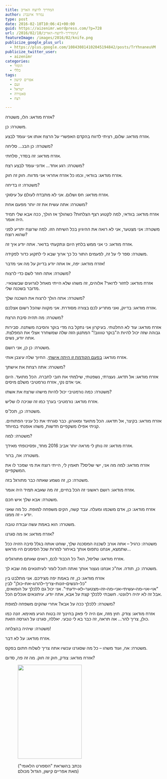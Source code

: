 ```yaml
---
title: המדריך לרוצח האדיב
author: נמרוד איזנברג
type: post
date: 2016-02-10T10:06:41+00:00
guid: https://aizenimr.wordpress.com/?p=728
url: /2016/02/10/המדריך-לרוצח-האדיב/
featureImage: /images/2016/02/knife.png
publicize_google_plus_url:
  - https://plus.google.com/108430814102045194842/posts/TrYhnaneuVM
publicize_twitter_user:
  - aizenimr
categories:
  - הומור
  - כללי
tags:
  - אפרים קישון
  - זעם
  - ישראל
  - סאטירה
  - רצח

---
```

<span lang="he-IL">אזרח מודאג</span><span lang="en-US">: </span><span lang="he-IL">הלו</span><span lang="en-US">, </span><span lang="he-IL">משטרה</span><span lang="en-US">?</span>

<span lang="he-IL">משטרה</span><span lang="en-US">: </span><span lang="he-IL">כן</span><span lang="en-US">.</span>

<span lang="he-IL">אזרח מודאג</span><span lang="en-US">: </span><span lang="he-IL">שלום</span><span lang="en-US">, </span><span lang="he-IL">רציתי לדווח בהקדם האפשרי על הרצח אותו אני עומד לבצע</span><span lang="en-US">.</span>

<span lang="he-IL">משטרה</span><span lang="en-US">: </span><span lang="he-IL">כן הבנ</span><span lang="en-US">&#8230; </span><span lang="he-IL">סליחה</span><span lang="en-US">?</span>

<span lang="he-IL">אזרח מודאג</span><span lang="en-US">: </span><span lang="he-IL">זה בסדר</span><span lang="en-US">, </span><span lang="he-IL">סלחתי</span><span lang="en-US">.</span>

<span lang="he-IL">משטרה</span><span lang="en-US">: </span><span lang="he-IL">רגע אחד… אדוני עומד לבצע רצח</span><span lang="en-US">?</span>

<span lang="he-IL">אזרח מודאג</span><span lang="en-US">: </span><span lang="he-IL">בוודאי</span><span lang="en-US">, </span><span lang="he-IL">וכמו כל אזרח אחראי אני מדווח</span><span lang="en-US">. </span><span lang="he-IL">חוק זה חוק</span><span lang="en-US">.</span>

<span lang="he-IL">משטרה</span><span lang="en-US">: </span><span lang="he-IL">זו בדיחה</span><span lang="en-US">?</span>

<span lang="he-IL">אזרח מודאג</span><span lang="en-US">: </span><span lang="he-IL">חס ושלום</span><span lang="en-US">. </span><span lang="he-IL">אני לא מתבדח לעולם על עיסוקי</span><span lang="en-US">.</span>

<span lang="he-IL">משטרה</span><span lang="en-US">: </span><span lang="he-IL">אתה עשית את זה יותר מפעם אחת</span><span lang="en-US">?</span>

<span lang="he-IL">אזרח מודאג</span><span lang="en-US">: </span><span lang="he-IL">בוודאי</span><span lang="en-US">, </span><span lang="he-IL">למה לקטוע רצף הצלחות</span><span lang="en-US">? </span><span lang="he-IL">כשהולך אז הולך</span><span lang="en-US">, </span><span lang="he-IL">ככה אבא שלי תמיד היה אומר</span><span lang="en-US">.</span>

<span lang="he-IL">משטרה</span><span lang="en-US">: </span><span lang="he-IL">אני מצטער</span><span lang="en-US">, </span><span lang="he-IL">אני לא רואה את ההיגיון בכל השיחה הזו</span><span lang="en-US">. </span><span lang="he-IL">למה שרוצח יתריע לפני שהוא רוצח</span><span lang="en-US">?</span>

<span lang="he-IL">אזרח מודאג</span><span lang="en-US">: </span><span lang="he-IL">כי אני ממש בלחץ היום ונתקעתי בדואר</span><span lang="en-US">. </span><span lang="he-IL">אתה יודע איך זה</span><span lang="en-US">.</span>

<span lang="he-IL">משטרה</span><span lang="en-US">: </span><span lang="he-IL">ספר לי על זה</span><span lang="en-US">, </span><span lang="he-IL">לפעמים התור כל כך ארוך שבא לי לתקוע כדור לפקידה</span><span lang="en-US">.</span>

<span lang="he-IL">אזרח מודאג</span><span lang="en-US">: </span><span lang="he-IL">יפה</span><span lang="en-US">, </span><span lang="he-IL">אז אתה יודע בדיוק על מה אני מדבר</span><span lang="en-US">!</span>

<span lang="he-IL">משטרה</span><span lang="en-US">: </span><span lang="he-IL">אתה חוזר לשם כדי לרצוח</span><span lang="en-US">?</span>

<span lang="he-IL">אזרח מודאג</span><span lang="en-US">: </span><span lang="he-IL">לחזור לדואר</span><span lang="en-US">? </span><span lang="he-IL">אלוהים</span><span lang="en-US">, </span><span lang="he-IL">זה משהו שלא הייתי מאחל לגרועים שבשונאיי</span><span lang="en-US">. </span><span lang="he-IL">מדובר בשכנה שלי</span><span lang="en-US">.</span>

<span lang="he-IL">משטרה</span><span lang="en-US">: </span><span lang="he-IL">אתה הולך לרצוח את השכנה שלך</span><span lang="en-US">?</span>

<span lang="he-IL">אזרח מודאג</span><span lang="en-US">: </span><span lang="he-IL">בדיוק</span><span lang="en-US">, </span><span lang="he-IL">ואני מתריע לכם בצורה מסודרת</span><span lang="en-US">. </span><span lang="he-IL">אני מקווה שהכל רשום אצלכם</span><span lang="en-US">.</span>

<span lang="he-IL">משטרה</span><span lang="en-US">: </span><span lang="he-IL">מה תהיה סיבת הרצח</span><span lang="en-US">?</span>

<span lang="he-IL">אזרח מודאג</span><span lang="en-US">: </span><span lang="he-IL">עוד לא החלטתי</span><span lang="en-US">. </span><span lang="he-IL">בעיקרון אני נתקל בה מדי בוקר והסיבה משתנה</span><span lang="en-US">. </span><span lang="he-IL">סבירות גבוהה שזה יכול להיות ה</span><span lang="en-US">"</span><span lang="he-IL">בוקר טווווב</span><span lang="en-US">!" </span><span lang="he-IL">המתנגן הזה שלה שמשחרר אצלי את המפלצת</span><span lang="en-US">. </span><span lang="he-IL">אתה יודע</span><span lang="en-US">, </span><span lang="he-IL">נשים</span><span lang="en-US">.</span>

<span lang="he-IL">משטרה</span><span lang="en-US">: </span><span lang="he-IL">כן כן</span><span lang="en-US">, </span><span lang="he-IL">אני רושם</span><span lang="en-US">.</span>

<span lang="he-IL">אזרח מודאג</span><span lang="en-US">: </span><span lang="he-IL"><a href="http://www.ynet.co.il/articles/0,7340,L-4761558,00.html">בפעם הקודמת זו היתה אישתי</a></span><span lang="en-US">. </span><span lang="he-IL">החיוך שלה עיצבן אותי</span><span lang="en-US">.</span>

<span lang="he-IL">משטרה</span><span lang="en-US">: </span><span lang="he-IL">אתה רצחת את אישתך</span><span lang="en-US">?</span>

<span lang="he-IL">אזרח מודאג</span><span lang="en-US">: </span><span lang="he-IL">אל תדאג</span><span lang="en-US">. </span><span lang="he-IL">נעצרתי</span><span lang="en-US">, </span><span lang="he-IL">נשפטתי</span><span lang="en-US">, </span><span lang="he-IL">שילמתי את חובי לחברה</span><span lang="en-US">. </span><span lang="he-IL">הכל מתועד</span><span lang="en-US">. </span><span lang="he-IL">היום אני אדם נקי</span><span lang="en-US">, </span><span lang="he-IL">אזרח נורמטיבי משלם מיסים</span><span lang="en-US">.</span>

<span lang="he-IL">משטרה</span><span lang="en-US">: </span><span lang="he-IL">כמה נורמטיבי יכול להיות מישהו שרצח את אשתו</span><span lang="en-US">?</span>

<span lang="he-IL">אזרח מודאג</span><span lang="en-US">: </span><span lang="he-IL">נורמטיבי בערך כמו זה שניכה לו שליש</span><span lang="en-US">.</span>

<span lang="he-IL">משטרה</span><span lang="en-US">: </span><span lang="he-IL">כן</span><span lang="en-US">, </span><span lang="he-IL">תכל</span><span lang="en-US">'</span><span lang="he-IL">ס</span><span lang="en-US">.</span>

<span lang="he-IL">אזרח מודאג</span><span lang="en-US">: </span><span lang="he-IL">בקיצר</span><span lang="en-US">, </span><span lang="he-IL">אל תדאגו</span><span lang="en-US">. </span><span lang="he-IL">הכל מתועד ומאורגן</span><span lang="en-US">. </span><span lang="he-IL">כבר סגרתי את כל עניני הפתוחים</span><span lang="en-US">. </span><span lang="he-IL">קניתי אפילו משקפיים חדשות</span><span lang="en-US">, </span><span lang="he-IL">משהו אופנתי במיוחד</span><span lang="en-US">.</span>

<span lang="he-IL">משטרה</span><span lang="en-US">: </span><span lang="he-IL">למה</span><span lang="en-US">?</span>

<span lang="he-IL">אזרח מודאג</span><span lang="en-US">: </span><span lang="he-IL">זה נותן לי מראה יותר אביב </span><span lang="en-US">2016 </span><span lang="he-IL">מחד</span><span lang="en-US">, </span><span lang="he-IL">ופסיכופתי מאידך</span><span lang="en-US">.</span>

<span lang="he-IL">משטרה</span><span lang="en-US">: </span><span lang="he-IL">אה</span><span lang="en-US">, </span><span lang="he-IL">ברור</span><span lang="en-US">.</span>

<span lang="he-IL">אזרח מודאג</span><span lang="en-US">: </span><span lang="he-IL">למה מה אני</span><span lang="en-US">, </span><span lang="he-IL">ישי שליסל</span><span lang="en-US">? </span><span lang="he-IL">תאמין לי</span><span lang="en-US">, </span><span lang="he-IL">הייתי רוצח את מי שמכר לו את המשקפיים</span><span lang="en-US">.</span>

<span lang="he-IL">משטרה</span><span lang="en-US">: </span><span lang="he-IL">כן</span><span lang="en-US">, </span><span lang="he-IL">זה נשמע שאתה כבר מתורגל בזה</span><span lang="en-US">.</span>

<span lang="he-IL">אזרח מודאג</span><span lang="en-US">: </span><span lang="he-IL">רושם ראשוני זה הכל בחיים</span><span lang="en-US">, </span><span lang="he-IL">זה מה שאבא תמיד היה אומר</span><span lang="en-US">.</span>

<span lang="he-IL">משטרה</span><span lang="en-US">: </span><span lang="he-IL">אבא שלך איש חכם</span><span lang="en-US">.</span>

<span lang="he-IL">אזרח מודאג</span><span lang="en-US">: </span><span lang="he-IL">כן</span><span lang="en-US">, </span><span lang="he-IL">אדם משכמו ומעלה</span><span lang="en-US">. </span><span lang="he-IL">עבד קשה</span><span lang="en-US">, </span><span lang="he-IL">הקים משפחה למופת</span><span lang="en-US">. </span><span lang="he-IL">כל מה שאני יודע – זה ממנו</span><span lang="en-US">.</span>

<span lang="he-IL">משטרה</span><span lang="en-US">: </span><span lang="he-IL">הוא באמת עשה עבודה טובה</span><span lang="en-US">.</span>

<span lang="he-IL">אזרח מודאג</span><span lang="en-US">: </span><span lang="he-IL">אז מה סגרנו</span><span lang="en-US">?</span>

<span lang="he-IL">משטרה</span><span lang="en-US">: </span><span lang="he-IL">כרגיל – אתה אורב לשכנה המסכנה שלך</span><span lang="en-US">, </span><span lang="he-IL">שוחט אותה בגלל סיבה הזויה ככל שתמצא</span><span lang="en-US">, </span><span lang="he-IL">אנחנו נתפוס אותך באיחור למרות שכל הסימנים היו מראש</span><span lang="en-US">&#8230;</span>

<span lang="he-IL">אזרח מודאג</span><span lang="en-US">: </span><span lang="he-IL">שליסל</span><span lang="en-US">, </span><span lang="he-IL">הא</span><span lang="en-US">? </span><span lang="he-IL">כל הכבוד לכם</span><span lang="en-US">, </span><span lang="he-IL">רואים שאתם מתורגלים</span><span lang="en-US">.</span>

<span lang="he-IL">משטרה</span><span lang="en-US">: </span><span lang="he-IL">כן</span><span lang="en-US">, </span><span lang="he-IL">תודה</span><span lang="en-US">. </span><span lang="he-IL">אח</span><span lang="en-US">"</span><span lang="he-IL">כ אנחנו נעצור אותך ואתה תוכל לומר לעיתונאים מה שבא לך</span><span lang="en-US">.</span>

<span lang="he-IL">אזרח מודאג</span><span lang="en-US">: </span><span lang="he-IL">כן</span><span lang="en-US">, </span><span lang="he-IL">זה באמת יפה מצידכם</span><span lang="en-US">. </span><span lang="he-IL">אני מתלבט בין </span><span lang="en-US">"</span><span lang="he-IL">כל</span><span lang="en-US">&#8211;</span><span lang="he-IL">הנשים</span><span lang="en-US">&#8211;</span><span lang="he-IL">זונות</span><span lang="en-US">&#8211;</span><span lang="he-IL">צריך</span><span lang="en-US">&#8211;</span><span lang="he-IL">להרוג</span><span lang="en-US">&#8211;</span><span lang="he-IL">את</span><span lang="en-US">&#8211;</span><span lang="he-IL">כולן</span><span lang="en-US">" </span><span lang="he-IL">לבין </span><span lang="en-US">"</span><span lang="he-IL">אוי</span><span lang="en-US">&#8211;</span><span lang="he-IL">אוי</span><span lang="en-US">&#8211;</span><span lang="he-IL">מה</span><span lang="en-US">&#8211;</span><span lang="he-IL">עשיתי</span><span lang="en-US">&#8211;</span><span lang="he-IL">אני</span><span lang="en-US">&#8211;</span><span lang="he-IL">מה</span><span lang="en-US">&#8211;</span><span lang="he-IL">זה</span><span lang="en-US">&#8211;</span><span lang="he-IL">מצטער</span><span lang="en-US">&#8211;</span><span lang="he-IL">לא</span><span lang="en-US">&#8211;</span><span lang="he-IL">ידעתי</span><span lang="en-US">". </span><span lang="he-IL">אני יכול גם ללכלך על הומואים</span><span lang="en-US">, </span><span lang="he-IL">אבל זה לא יהיה רלוונטי</span><span lang="en-US">. </span><span lang="he-IL">חשבתי ללכלך קצת על אבא</span><span lang="en-US">, </span><span lang="he-IL">אתה יודע</span><span lang="en-US">. </span><span lang="he-IL">עיתונאים אוכלים הכל</span><span lang="en-US">.</span>

<span lang="he-IL">משטרה</span><span lang="en-US">: </span><span lang="he-IL">ללכלך ככה על אבא</span><span lang="en-US">? </span><span lang="he-IL">אחרי שהקים משפחה למופת</span><span lang="en-US">?</span>

<span lang="he-IL">אזרח מודאג</span><span lang="en-US">: </span><span lang="he-IL">צודק</span><span lang="en-US">. </span><span lang="he-IL">חוץ מזה</span><span lang="en-US">, </span><span lang="he-IL">אם היה לי פאק בחינוך זה בטוח הגיע מאימא</span><span lang="en-US">. </span><span lang="he-IL">זונה כמו כולן</span><span lang="en-US">, </span><span lang="he-IL">צריך להר… אה תראה</span><span lang="en-US">, </span><span lang="he-IL">זה כבר בא לי טבעי</span><span lang="en-US">. </span><span lang="he-IL">יאללה</span><span lang="en-US">, </span><span lang="he-IL">סגרנו על הגרסה הזאת</span><span lang="en-US">.</span>

<span lang="he-IL">משטרה</span><span lang="en-US">: </span><span lang="he-IL">שיהיה בהצלחה</span><span lang="en-US">!</span>

<span lang="he-IL">אזרח מודאג</span><span lang="en-US">: </span><span lang="he-IL">על לא דבר</span><span lang="en-US">.</span>

<span lang="he-IL">משטרה</span><span lang="en-US">: </span><span lang="he-IL">אה</span><span lang="en-US">, </span><span lang="he-IL">ועוד משהו – כל מה שסגרנו עכשיו אתה צריך לשלוח חתום בפקס</span><span lang="en-US">.</span>

<span lang="he-IL">אזרח מודאג</span><span lang="en-US">: </span><span lang="he-IL">צודק</span><span lang="en-US">, </span><span lang="he-IL">חוק זה חוק</span><span lang="en-US">. </span><span lang="he-IL">מה זה פה</span><span lang="en-US">, </span><span lang="he-IL">סדום</span><span lang="en-US">?</span><figure id="attachment_735" aria-describedby="caption-attachment-735" style="width: 204px" class="wp-caption alignnone">

<a href="/images/2016/02/12471668_988322067927194_6617151323601817068_o.jpg" rel="attachment wp-att-735"><img decoding="async" loading="lazy" class="wp-image-735 size-medium" src="/images/2016/02/12471668_988322067927194_6617151323601817068_o.jpg?w=204" alt="" width="204" height="300" srcset="/images/2016/02/12471668_988322067927194_6617151323601817068_o.jpg 680w, /images/2016/02/12471668_988322067927194_6617151323601817068_o-200x294.jpg 200w" sizes="(max-width: 204px) 100vw, 204px" /></a><figcaption id="caption-attachment-735" class="wp-caption-text">(נכתב בהשראת "הספורט הלאומי" מאת אפריים קישון, הגדול מכולם)</figcaption></figure>